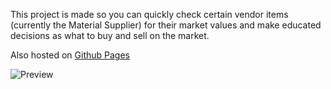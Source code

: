 This project is made so you can quickly check certain vendor items (currently the Material Supplier) for their market values and make educated decisions as what to buy and sell on the market.

Also hosted on [Github Pages](https://zeffuro.github.io/ffxiv-vendormarketprices/)

![Preview](https://i.imgur.com/qOPphGq.png)